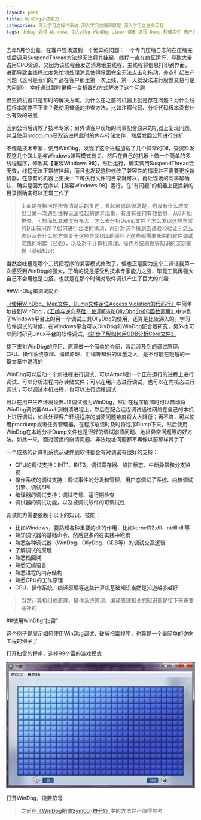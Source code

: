 ```yaml
---
layout: post
title: WinDbg小试牛刀
categories: 深入学习之操作系统 深入学习之编译原理 深入学习之逆向工程
tags: debug 调试 Windows OllyDbg WinDbg Linux GDB 进程 Dump 转储文件 用户态 内核态 远程调试 破解 逆向工程 符号 JIT
---
```


去年5月份出差，在客户现场遇到一个诡异的问题：一个专门压缩日志的在压缩完成后调用SuspendThread方法却无法将其挂起，线程一直在疯狂运行，导致大量占用CPU资源，又因为该线程会发送消息给主线程，主线程将信息打印到界面，进而导致主线程过度繁忙地处理消息使得界面完全无法点击和拖动，差点引起生产问题（这可是我们的产品在客户那里第一次上线，第一天就没法进行股票交易可是大问题），幸好通过暂时更换一台机器的方式解决了这个问题

但更换机器只是暂时的解决方案，为什么在之前的机器上就是存在问题？为什么线程根本就停不下来？我使用普通的排查方法，比如注释代码、分析代码根本没有什么有效的进展

回到公司后请教了技术专家；另外请客户现场的同事配合原来的机器上复现问题，并且使用procdump获取该进程此时的内存转储文件，然后发回公司进行分析

不愧是技术专家，使用WinDbg，发现了这个进程加载了几个异常的Dll，查资料发现这几个DLL是与Windows兼容模式有关，然后在自己的机器上做一个简单的多线程程序，修改其【兼容Windows 98】，然后运行，确实调用SuspendThread会无效，线程无法正常被挂起，而且也发现这种修改了兼容性的情况并不需要更换新机器，在原有的机器上更换一下可执行文件的目录就可以。再让现场的同事帮确认，确实是因为程序以【兼容Windows 98】运行，在“有问题”的机器上更换新的目录页确实可以正常工作了

>上面是在把问题排查清楚后的复述，看起来思路很清楚，也没有什么难度，但当第一次遇到线程无法挂起的诡异现象，有没有任何有效信息，从0开始排查，可想而知其难度有多大：怎么去分析Dump文件？怎么发现这些异常的DLL有问题？如何进行合理的猜测，再针对这个猜测去试验和验证？怎么查以及去什么地方查关于这些异常DLL的资料？这些都需要长期的软件调试实践的积累（经验），以及对于计算机原理、操作系统原理等知识的深刻掌握（基础知识）

当然会吐槽是哪个二货把程序的兼容模式修改了。但也正是因为这个二货让我第一次感受到WinDbg的强大，正确的说是感受到技术专家能力之强，毕竟工具再强大自己不会用也是白搭。也就是在那个时候对软件调试产生了巨大的兴趣

##WinDbg和调试简介

[《使用WinDbg、Map文件、Dump文件定位Access Violation的代码行》](http://www.xumenger.com/windbg-map-access-violation-20160715/)中简单地提到WinDbg；[《汇编与逆向基础：使用IDA和OllyDbg分析C函数调用》](http://www.xumenger.com/c-assembly-ollydbg-ida-20161216/)中讲到了Windows平台上的另一个调试工具OllyDbg的使用，还算是比较深入的。学习软件调试的时候，在Windows平台可以OllyDbg和WinDbg配合着研究，另外也可以同时研究Linux平台的软件调试，[《初步了解如何用GDB分析Core文件》](http://www.xumenger.com/linux-c-cpp-gdb-coredump-20160908/)

接下来对WinDbg的应用、原理做一个简单的介绍，背后涉及到的调试原理、CPU、操作系统原理、编译原理、汇编等知识的体量之大，是不可能在短短的一篇文章中说清的

WinDbg可以启动一个新进程进行调试、可以Attach到一个正在运行的进程上进行调试、可以分析进程内存转储文件；可以在用户态进行调试，也可以在内核态进行调试；可以调试本机进程，也可以进行远程调试……

可以在用户生产环境设置JIT调试器为WinDbg，然后在程序崩溃时可以自动将WinDbg调试器Attach到崩溃进程上，然后在配合远程调试通过网络在自己的本机上进行调试，如此处理客户环境程序的崩溃问题难度将大大降低；再不济，可以使用procdump或者任务管理器，在程序崩溃时及时将程序Dump下来，然后使用WinDbg在本地分析Dump文件也是很好的调试崩溃问题、地址异常问题等的好方法。如此一来，面对蛋疼的崩溃问题、非法地址问题都不再像以前那样棘手了

一个成熟的计算机系统从硬件到软件都会有对调试有很好的支持：

* CPU的调试支持：INT1、INT3，调试寄存器、陷阱标志、中断异常和分支监视
* 操作系统的调试支持：调试事件的分发和管理，用户态调试子系统、内核调试引擎、调试API
* 编译器的调试支持：调试符号、运行期检查
* 调试器的调试功能，以及被调试软件的可调试性

调试能力需要依赖于以下的知识、技能：

* 比如Windows，要熟知各种重要的dll的作用，比如kernel32.dll、ntdll.dll等
* 熟知调试器的基础命令，然后更多的在实践中积累
* 熟悉各种调试器（WinDbg、OllyDbg、GDB等）的调试交互逻辑
* 了解调试的原理
* 熟悉栈回溯
* 熟悉汇编语言
* 熟悉进程的内存结构
* 熟悉CPU的工作原理
* CPU、操作系统、编译原理等这些计算机基础知识当然是知道越多越好

>当然计算机组成原理、操作系统原理、编译原理相关的知识都是接下来需要恶补的

##使用WinDbg“扫雷”

这个例子是展示如何使用WinDbg调试、破解扫雷程序，也算是一个最简单的逆向工程的例子了

打开扫雷的程序，选择99个雷的游戏模式

![image](../media/image/2017-02-14/01.png)

打开WinDbg，设置符号

>之前在[《WinDbg配置Symbol(符号)》](http://www.xumenger.com/windbg-symbol-20160521/)中的方法并不值得参考


